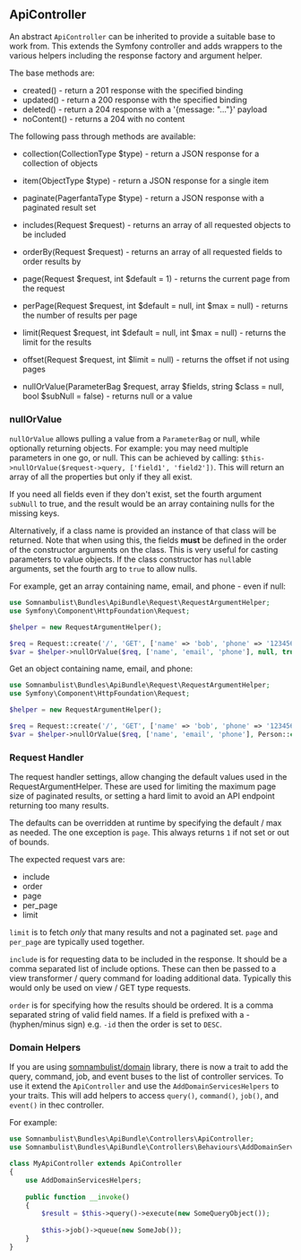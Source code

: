 ## ApiController

An abstract `ApiController` can be inherited to provide a suitable base to work from.
This extends the Symfony controller and adds wrappers to the various helpers including
the response factory and argument helper.

The base methods are:

* created() - return a 201 response with the specified binding
* updated() - return a 200 response with the specified binding
* deleted() - return a 204 response with a '{message: "..."}' payload
* noContent() - returns a 204 with no content

The following pass through methods are available:

* collection(CollectionType $type) - return a JSON response for a collection of objects
* item(ObjectType $type) - return a JSON response for a single item
* paginate(PagerfantaType $type) - return a JSON response with a paginated result set

* includes(Request $request) - returns an array of all requested objects to be included
* orderBy(Request $request) - returns an array of all requested fields to order results by
* page(Request $request, int $default = 1) - returns the current page from the request
* perPage(Request $request, int $default = null, int $max = null) - returns the number of results per page
* limit(Request $request, int $default = null, int $max = null) - returns the limit for the results
* offset(Request $request, int $limit = null) - returns the offset if not using pages
* nullOrValue(ParameterBag $request, array $fields, string $class = null, bool $subNull = false) - returns null or a value

### nullOrValue

`nullOrValue` allows pulling a value from a `ParameterBag` or null, while optionally returning
objects. For example: you may need multiple parameters in one go, or null. This can be achieved
by calling: `$this->nullOrValue($request->query, ['field1', 'field2'])`. This will return an
array of all the properties but only if they all exist.

If you need all fields even if they don't exist, set the fourth argument `subNull` to true, and
the result would be an array containing nulls for the missing keys.

Alternatively, if a class name is provided an instance of that class will be returned. Note
that when using this, the fields __must__ be defined in the order of the constructor arguments
on the class. This is very useful for casting parameters to value objects. If the class
constructor has `null`able arguments, set the fourth arg to `true` to allow nulls.

For example, get an array containing name, email, and phone - even if null:

```php
use Somnambulist\Bundles\ApiBundle\Request\RequestArgumentHelper;
use Symfony\Component\HttpFoundation\Request;

$helper = new RequestArgumentHelper();

$req = Request::create('/', 'GET', ['name' => 'bob', 'phone' => '12345678990'])->query;
$var = $helper->nullOrValue($req, ['name', 'email', 'phone'], null, true);
```

Get an object containing name, email, and phone:

```php
use Somnambulist\Bundles\ApiBundle\Request\RequestArgumentHelper;
use Symfony\Component\HttpFoundation\Request;

$helper = new RequestArgumentHelper();

$req = Request::create('/', 'GET', ['name' => 'bob', 'phone' => '12345678990'])->query;
$var = $helper->nullOrValue($req, ['name', 'email', 'phone'], Person::class);
```

### Request Handler

The request handler settings, allow changing the default values used in the RequestArgumentHelper.
These are used for limiting the maximum page size of paginated results, or setting a hard limit to
avoid an API endpoint returning too many results.

The defaults can be overridden at runtime by specifying the default / max as needed. The one
exception is `page`. This always returns `1` if not set or out of bounds.

The expected request vars are:

* include
* order
* page
* per_page
* limit

`limit` is to fetch _only_ that many results and not a paginated set. `page` and `per_page` are
typically used together.

`include` is for requesting data to be included in the response. It should be a comma separated
list of include options. These can then be passed to a view transformer / query command for
loading additional data. Typically this would only be used on view / GET type requests.

`order` is for specifying how the results should be ordered. It is a comma separated string of
valid field names. If a field is prefixed with a - (hyphen/minus sign) e.g. `-id` then the order
is set to `DESC`.

### Domain Helpers

If you are using [somnambulist/domain](https://github.com/somnambulist-tech/domain) library, there is
now a trait to add the query, command, job, and event buses to the list of controller services. To use
it extend the `ApiController` and use the `AddDomainServicesHelpers` to your traits. This will add
helpers to access `query()`, `command()`, `job()`, and `event()` in thec controller.

For example:

```php
use Somnambulist\Bundles\ApiBundle\Controllers\ApiController;
use Somnambulist\Bundles\ApiBundle\Controllers\Behaviours\AddDomainServicesHelpers;

class MyApiController extends ApiController
{
    use AddDomainServicesHelpers;
    
    public function __invoke()
    {
        $result = $this->query()->execute(new SomeQueryObject());
        
        $this->job()->queue(new SomeJob());
    }
}
```
